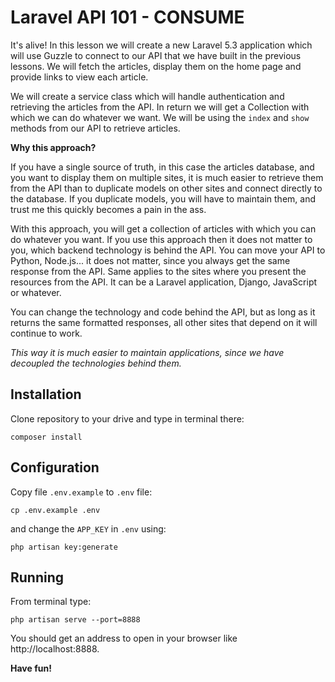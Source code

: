 # Laravel API 101 - CONSUME

It's alive! In this lesson we will create a new Laravel 5.3 application which will use Guzzle to connect to our API that we have built in the previous lessons. We will fetch the articles, display them on the home page and provide links to view each article.

We will create a service class which will handle authentication and retrieving the articles from the API. In return we will get a Collection with which we can do whatever we want. We will be using the `index` and `show` methods from our API to retrieve articles.

**Why this approach?**

If you have a single source of truth, in this case the articles database, and you want to display them on multiple sites, it is much easier to retrieve them from the API than to duplicate models on other sites and connect directly to the database. If you duplicate models, you will have to maintain them, and trust me this quickly becomes a pain in the ass.

With this approach, you will get a collection of articles with which you can do whatever you want. If you use this approach then it does not matter to you, which backend technology is behind the API. You can move your API to Python, Node.js... it does not matter, since you always get the same response from the API. Same applies to the sites where you present the resources from the API. It can be a Laravel application, Django, JavaScript or whatever.

You can change the technology and code behind the API, but as long as it returns the same formatted responses, all other sites that depend on it will continue to work.

*This way it is much easier to maintain applications, since we have decoupled the technologies behind them.*

## Installation

Clone repository to your drive and type in terminal there:

```
composer install
```

## Configuration

Copy file `.env.example` to `.env` file:

```
cp .env.example .env
```

and change the `APP_KEY` in `.env` using:

```
php artisan key:generate
```

## Running

From terminal type:

```
php artisan serve --port=8888
```

You should get an address to open in your browser like http://localhost:8888.

**Have fun!**
